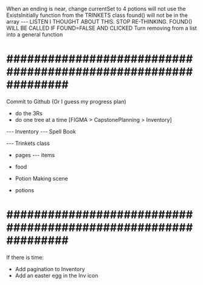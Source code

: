 When an ending is near, change currentSet to 4
potions will not use the ExistsInitially function from the TRINKETS class
found() will not be in the array --- LISTEN I THOUGHT ABOUT THIS. STOP RE-THINKING. FOUND() WILL BE CALLED IF FOUND=FALSE AND CLICKED
Turn removing from a list into a general function

# ############################################################### #

Commit to Github (Or I guess my progress plan)
- do the 3Rs
- do one tree at a time [FIGMA > CapstonePlanning > Inventory]

--- Inventory
--- Spell Book

--- Trinkets class
- pages
--- items
- food

- Potion Making scene
- potions

# ############################################################### #


If there is time:
- Add pagination to Inventory
- Add an easter egg in the Inv icon